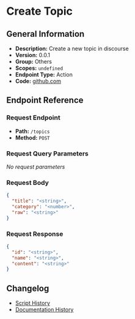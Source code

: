 # Create Topic

## General Information

- **Description:** Create a new topic in discourse
- **Version:** 0.0.1
- **Group:** Others
- **Scopes:** `undefined`
- **Endpoint Type:** Action
- **Code:** [github.com](https://github.com/NangoHQ/integration-templates/tree/main/integrations/discourse/actions/create-topic.ts)


## Endpoint Reference

### Request Endpoint

- **Path:** `/topics`
- **Method:** `POST`

### Request Query Parameters

_No request parameters_

### Request Body

```json
{
  "title": "<string>",
  "category": "<number>",
  "raw": "<string>"
}
```

### Request Response

```json
{
  "id": "<string>",
  "name": "<string>",
  "content": "<string>"
}
```

## Changelog

- [Script History](https://github.com/NangoHQ/integration-templates/commits/main/integrations/discourse/actions/create-topic.ts)
- [Documentation History](https://github.com/NangoHQ/integration-templates/commits/main/integrations/discourse/actions/create-topic.md)

<!-- END  GENERATED CONTENT -->

